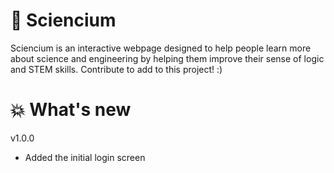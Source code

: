 # 🧪 Sciencium

Sciencium is an interactive webpage designed to help people learn more about science and engineering by helping them improve their sense of logic and STEM skills. Contribute to add to this project! :)

# 💥 What's new

v1.0.0
- Added the initial login screen